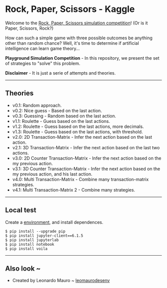 # Rock, Paper, Scissors - Kaggle

Welcome to the [Rock, Paper, Scissors simulation competition](https://www.kaggle.com/c/rock-paper-scissors/)! (Or is it Paper, Scissors, Rock?)

How can such a simple game with three possible outcomes be anything other than random chance? Well, it's time to determine if artificial intelligence can learn game theory…

**Playground Simulation Competition** - In this repository, we present the set of strategies to "solve" this problem.  

**Disclaimer** - It is just a serie of attempts and theories.  

---
## Theories

- v0.1: Random approach.  
- v0.2: Nice guess - Based on the last action.
- v0.3: Guessing - Random based on the last action.
- v1.1: Roulette - Guess based on the last actions.
- v1.2: Roulette - Guess based on the last actions, more decimals.
- v1.3: Roulette - Guess based on the last actions, with threshold.
- v2.0: 2D Transaction-Matrix - Infer the next action based on the last action.
- v2.1: 3D Transaction-Matrix - Infer the next action based on the last two actions.
- v3.0: 2D Counter Transaction-Matrix - Infer the next action based on the my previous action.
- v3.1: 3D Counter Transaction-Matrix - Infer the next action based on the my previous action, and his last action.
- v4.0: Multi Transaction-Matrix - Combine many transaction-matrix strategies.
- v4.1: Multi Transaction-Matrix 2 - Combine many strategies.

---
## Local test

Create a [environment](https://packaging.python.org/guides/installing-using-pip-and-virtual-environments/), and install dependences.
```shell
$ pip install --upgrade pip
$ pip install jupyter-client==6.1.5
$ pip install jupyterlab
$ pip install notebook
$ pip install voila
```

---
## Also look ~

- Created by Leonardo Mauro ~ [leomaurodesenv](https://github.com/leomaurodesenv/)

